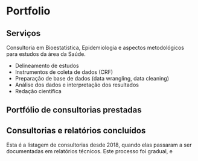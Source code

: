 # Portfolio

## Serviços

Consultoria em Bioestatística, Epidemiologia e aspectos metodológicos para estudos da área da Saúde.

- Delineamento de estudos
- Instrumentos de coleta de dados (CRF)
- Preparação de base de dados (data wrangling, data cleaning)
- Análise dos dados e interpretação dos resultados
- Redação científica

## Portfólio de consultorias prestadas

## Consultorias e relatórios concluídos

Esta é a listagem de consultorias desde 2018, quando elas passaram a ser documentadas em relatórios técnicos.
Este processo foi gradual, e 
